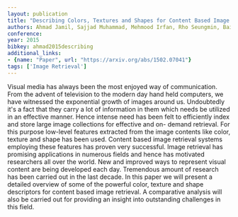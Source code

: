 ```yaml
---
layout: publication
title: "Describing Colors, Textures and Shapes for Content Based Image Retrieval - A Survey"
authors: Ahmad Jamil, Sajjad Muhammad, Mehmood Irfan, Rho Seungmin, Baik Sung Wook
conference: 
year: 2015
bibkey: ahmad2015describing
additional_links:
- {name: "Paper", url: "https://arxiv.org/abs/1502.07041"}
tags: ['Image Retrieval']
---
```

Visual media has always been the most enjoyed way of communication. From the advent of television to the modern day hand held computers, we have witnessed the exponential growth of images around us. Undoubtedly it's a fact that they carry a lot of information in them which needs be utilized in an effective manner. Hence intense need has been felt to efficiently index and store large image collections for effective and on- demand retrieval. For this purpose low-level features extracted from the image contents like color, texture and shape has been used. Content based image retrieval systems employing these features has proven very successful. Image retrieval has promising applications in numerous fields and hence has motivated researchers all over the world. New and improved ways to represent visual content are being developed each day. Tremendous amount of research has been carried out in the last decade. In this paper we will present a detailed overview of some of the powerful color, texture and shape descriptors for content based image retrieval. A comparative analysis will also be carried out for providing an insight into outstanding challenges in this field.